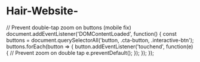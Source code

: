 # Hair-Website-
 // Prevent double-tap zoom on buttons (mobile fix)
        document.addEventListener('DOMContentLoaded', function() {
            const buttons = document.querySelectorAll('button, .cta-button, .interactive-btn');
            buttons.forEach(button => {
                button.addEventListener('touchend', function(e) {
                    // Prevent zoom on double tap
                    e.preventDefault();
                });
            });
        });